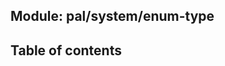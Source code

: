 ## Module: pal/system/enum-type


<div class="table-of-content">
<h2> Table of contents </h2>

</div>

